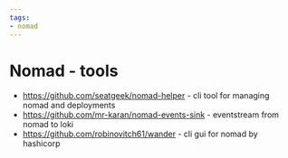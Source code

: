 ```yaml
---
tags:
- nomad
---
```


# Nomad - tools



* https://github.com/seatgeek/nomad-helper - cli tool for managing nomad and deployments
* https://github.com/mr-karan/nomad-events-sink - eventstream from nomad to loki
* https://github.com/robinovitch61/wander - cli gui for nomad by hashicorp